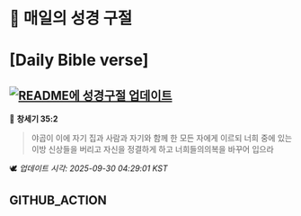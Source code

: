# 🙏 매일의 성경 구절
# [Daily Bible verse]
## [![README에 성경구절 업데이트](https://github.com/DONGSUKA/first_test/actions/workflows/update-readme-bible.yml/badge.svg)](https://github.com/DONGSUKA/first_test/actions/workflows/update-readme-bible.yml)
<!-- START_BIBLE_VERSE -->
📖 **창세기 35:2**
> 야곱이 이에 자기 집과 사람과 자기와 함께 한 모든 자에게 이르되 너희 중에 있는 이방 신상들을 버리고 자신을 정결하게 하고 너희들의의복을 바꾸어 입으라

🕊️ _업데이트 시각: 2025-09-30 04:29:01 KST_
  <!-- END_BIBLE_VERSE -->
## GITHUB_ACTION
